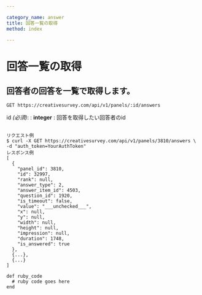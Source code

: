 ```yaml
---

category_name: answer
title: 回答一覧の取得
method: index

---
```


# 回答一覧の取得

## 回答者の回答を一覧で取得します。

`GET https://creativesurvey.com/api/v1/panels/:id/answers`

id _(必須)_:
: __integer__
: 回答を取得したい回答者のid

~~~

リクエスト例
$ curl -X GET https://creativesurvey.com/api/v1/panels/3810/answers \
-d "auth_token=YourAuthToken"
レスポンス例
[
  {
    "panel_id": 3810,
    "id": 32997,
    "rank": null,
    "answer_type": 2,
    "answer_item_id": 4503,
    "question_id": 1920,
    "is_timeout": false,
    "value": "___unchecked___",
    "x": null,
    "y": null,
    "width": null,
    "height": null,
    "impression": null,
    "duration": 1748,
    "is_answered": true
  },
  {...},
  {...}
]

~~~

~~~
def ruby_code
  # ruby code goes here
end
~~~

